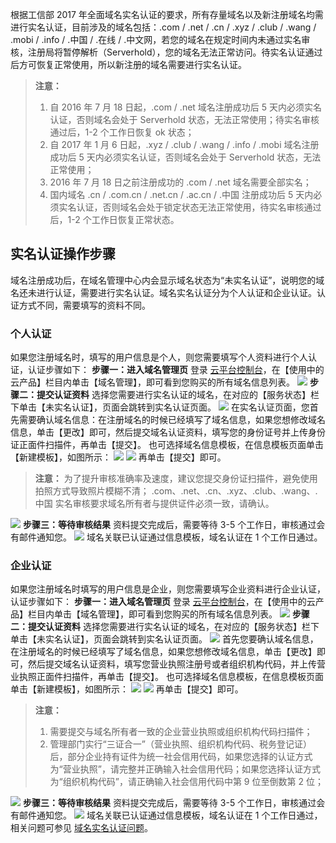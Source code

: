 根据工信部 2017 年全面域名实名认证的要求，所有存量域名以及新注册域名均需进行实名认证，目前涉及的域名包括：.com / .net / .cn / .xyz / .club / .wang / .mobi / .info / .中国 / .在线 / .中文网，若您的域名在规定时间内未通过实名审核，注册局将暂停解析（Serverhold），您的域名无法正常访问。待实名认证通过后方可恢复正常使用，所以新注册的域名需要进行实名认证。

>**注意：**
>1. 自 2016 年 7 月 18 日起，.com / .net 域名注册成功后 5 天内必须实名认证，否则域名会处于 Serverhold 状态，无法正常使用；待实名审核通过后，1-2 个工作日恢复 ok 状态；
>2. 自 2017 年 1 月 6 日起，.xyz / .club / .wang / .info / .mobi 域名注册成功后 5 天内必须实名认证，否则域名会处于 Serverhold 状态，无法正常使用；
>3. 2016 年 7 月 18 日之前注册成功的 .com / .net 域名需要全部实名；
>4. 国内域名 .cn / .com.cn / .net.cn / .ac.cn / .中国 注册成功后 5 天内必须实名认证，否则域名会处于锁定状态无法正常使用，待实名审核通过后，1-2 个工作日恢复正常状态。

## 实名认证操作步骤
域名注册成功后，在域名管理中心内会显示域名状态为“未实名认证”，说明您的域名还未进行认证，需要进行实名认证。域名实名认证分为个人认证和企业认证。认证方式不同，需要填写的资料不同。
### 个人认证
如果您注册域名时，填写的用户信息是个人，则您需要填写个人资料进行个人认证，认证步骤如下：
**步骤一：进入域名管理页**
登录 [云平台控制台](http://console.tcecqpoc.fsphere.cn/)，在【使用中的云产品】栏目内单击【域名管理】，即可看到您购买的所有域名信息列表。
![](https:http://imgcache.tcecqpoc.fsphere.cn/image/mc.qcloudimg.com/static/img/da4ba43894682972815e6deb5f040e50/image.png)
**步骤二：提交认证资料**
选择您需要进行实名认证的域名，在对应的【服务状态】栏下单击【未实名认证】，页面会跳转到实名认证页面。
![](http://imgcache.tcecqpoc.fsphere.cn/image/mc.qcloudimg.com/static/img/bb90abe6bb9a63bc79e983f1440cf445/image.png)
在实名认证页面，您首先需要确认域名信息：在注册域名的时候已经填写了域名信息，如果您想修改域名信息，单击【更改】即可，然后提交域名认证资料，填写您的身份证号并上传身份证正面件扫描件，再单击【提交】。
也可选择域名信息模板，在信息模板页面单击【新建模板】，如图所示：
![](http://imgcache.tcecqpoc.fsphere.cn/image/mc.qcloudimg.com/static/img/b69b940376895506c3f4e0ea8c3b7651/image.png)
![](http://imgcache.tcecqpoc.fsphere.cn/image/mc.qcloudimg.com/static/img/8d2e0a0da0c13f7de0a48c3759501183/image.png)
再单击【提交】即可。
>**注意：**
>为了提升审核准确率及速度，建议您提交身份证扫描件，避免使用拍照方式导致照片模糊不清；
>.com、.net、.cn、.xyz、.club、.wang、.中国 实名审核要求域名所有者与提供证件必须一致，请确认。

![](http://imgcache.tcecqpoc.fsphere.cn/image/mc.qcloudimg.com/static/img/eb56bca55acc292925258ccd3d0afbf3/image.png)
**步骤三：等待审核结果**
资料提交完成后，需要等待 3-5 个工作日，审核通过会有邮件通知您。
![](https:http://imgcache.tcecqpoc.fsphere.cn/image/mc.qcloudimg.com/static/img/a7cf8a157ded454b099e33099368eebb/image.png)
域名关联已认证通过信息模板，域名认证在 1 个工作日通过。
### 企业认证
如果您注册域名时填写的用户信息是企业，则您需要填写企业资料进行企业认证，认证步骤如下：
**步骤一：进入域名管理页**
登录 [云平台控制台](http://console.tcecqpoc.fsphere.cn/)，在【使用中的云产品】栏目内单击【域名管理】，即可看到您购买的所有域名信息列表。
![](https:http://imgcache.tcecqpoc.fsphere.cn/image/mc.qcloudimg.com/static/img/da4ba43894682972815e6deb5f040e50/image.png)
**步骤二：提交认证资料**
选择您需要进行实名认证的域名，在对应的【服务状态】栏下单击【未实名认证】，页面会跳转到实名认证页面。
![](http://imgcache.tcecqpoc.fsphere.cn/image/mc.qcloudimg.com/static/img/84dbe3b94f021db0a7a3cdb58dabcbe8/image.png)
首先您要确认域名信息，在注册域名的时候已经填写了域名信息，如果您想修改域名信息，单击【更改】即可，然后提交域名认证资料，填写您营业执照注册号或者组织机构代码，并上传营业执照正面件扫描件，再单击【提交】。
也可选择域名信息模板，在信息模板页面单击【新建模板】，如图所示：
![](http://imgcache.tcecqpoc.fsphere.cn/image/mc.qcloudimg.com/static/img/b69b940376895506c3f4e0ea8c3b7651/image.png)
![](http://imgcache.tcecqpoc.fsphere.cn/image/mc.qcloudimg.com/static/img/2baff901012befaa60fb68eb7aa460e1/image.png)
再单击【提交】即可。
>**注意：**
>1. 需要提交与域名所有者一致的企业营业执照或组织机构代码扫描件；
>2. 管理部门实行“三证合一”（营业执照、组织机构代码、税务登记证）后，部分企业持有证件为统一社会信用代码，如果您选择的认证方式为“营业执照”，请完整并正确输入社会信用代码；如果您选择认证方式为“组织机构代码”，请正确输入社会信用代码中第 9 位至倒数第 2 位；

![](http://imgcache.tcecqpoc.fsphere.cn/image/mc.qcloudimg.com/static/img/7b4bdd7e29ab85bb2ad970e230f27d60/image.png)
**步骤三：等待审核结果**
资料提交完成后，需要等待 3-5 个工作日，审核通过会有邮件通知您。
![](https:http://imgcache.tcecqpoc.fsphere.cn/image/mc.qcloudimg.com/static/img/a7cf8a157ded454b099e33099368eebb/image.png)
域名关联已认证通过信息模板，域名认证在 1 个工作日通过，相关问题可参见 [域名实名认证问题](http://tcecqpoc.fsphere.cn/document/product/242/8580)。
